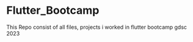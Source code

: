 # Flutter_Bootcamp
 This Repo consist of all files, projects i worked in flutter bootcamp gdsc 2023
